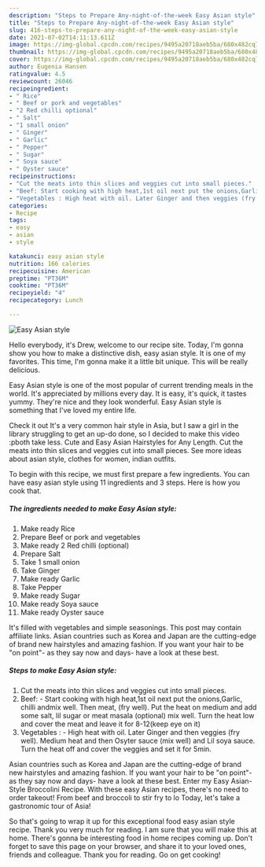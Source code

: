 ```yaml
---
description: "Steps to Prepare Any-night-of-the-week Easy Asian style"
title: "Steps to Prepare Any-night-of-the-week Easy Asian style"
slug: 416-steps-to-prepare-any-night-of-the-week-easy-asian-style
date: 2021-07-02T14:11:13.611Z
image: https://img-global.cpcdn.com/recipes/9495a20718aeb5ba/680x482cq70/easy-asian-style-recipe-main-photo.jpg
thumbnail: https://img-global.cpcdn.com/recipes/9495a20718aeb5ba/680x482cq70/easy-asian-style-recipe-main-photo.jpg
cover: https://img-global.cpcdn.com/recipes/9495a20718aeb5ba/680x482cq70/easy-asian-style-recipe-main-photo.jpg
author: Eugenia Hansen
ratingvalue: 4.5
reviewcount: 26046
recipeingredient:
- " Rice"
- " Beef or pork and vegetables"
- "2 Red chilli optional"
- " Salt"
- "1 small onion"
- " Ginger"
- " Garlic"
- " Pepper"
- " Sugar"
- " Soya sauce"
- " Oyster sauce"
recipeinstructions:
- "Cut the meats into thin slices and veggies cut into small pieces."
- "Beef: Start cooking with high heat,1st oil next put the onions,Garlic, chilli andmix well. Then meat, (fry well). Put the heat on medium and add some salt, lil sugar or meat masala (optional) mix well. Turn the heat low and cover the meat and leave it for 8-12(keep eye on it)"
- "Vegetables : High heat with oil. Later Ginger and then veggies (fry well). Medium heat and then Osyter sauce (mix well) and Lil soya sauce. Turn the heat off and cover the veggies and set it for 5min."
categories:
- Recipe
tags:
- easy
- asian
- style

katakunci: easy asian style 
nutrition: 166 calories
recipecuisine: American
preptime: "PT36M"
cooktime: "PT36M"
recipeyield: "4"
recipecategory: Lunch

---
```



![Easy Asian style](https://img-global.cpcdn.com/recipes/9495a20718aeb5ba/680x482cq70/easy-asian-style-recipe-main-photo.jpg)

Hello everybody, it's Drew, welcome to our recipe site. Today, I'm gonna show you how to make a distinctive dish, easy asian style. It is one of my favorites. This time, I'm gonna make it a little bit unique. This will be really delicious.

Easy Asian style is one of the most popular of current trending meals in the world. It's appreciated by millions every day. It is easy, it's quick, it tastes yummy. They're nice and they look wonderful. Easy Asian style is something that I've loved my entire life.

Check it out It&#39;s a very common hair style in Asia, but I saw a girl in the library struggling to get an up-do done, so I decided to make this video :pboth take less. Cute and Easy Asian Hairstyles for Any Length. Cut the meats into thin slices and veggies cut into small pieces. See more ideas about asian style, clothes for women, indian outfits.


To begin with this recipe, we must first prepare a few ingredients. You can have easy asian style using 11 ingredients and 3 steps. Here is how you cook that.

<!--inarticleads1-->

##### The ingredients needed to make Easy Asian style:

1. Make ready  Rice
1. Prepare  Beef or pork and vegetables
1. Make ready 2 Red chilli (optional)
1. Prepare  Salt
1. Take 1 small onion
1. Take  Ginger
1. Make ready  Garlic
1. Take  Pepper
1. Make ready  Sugar
1. Make ready  Soya sauce
1. Make ready  Oyster sauce


It&#39;s filled with vegetables and simple seasonings. This post may contain affiliate links. Asian countries such as Korea and Japan are the cutting-edge of brand new hairstyles and amazing fashion. If you want your hair to be &#34;on point&#34;- as they say now and days- have a look at these best. 

<!--inarticleads2-->

##### Steps to make Easy Asian style:

1. Cut the meats into thin slices and veggies cut into small pieces.
1. Beef: - Start cooking with high heat,1st oil next put the onions,Garlic, chilli andmix well. Then meat, (fry well). Put the heat on medium and add some salt, lil sugar or meat masala (optional) mix well. Turn the heat low and cover the meat and leave it for 8-12(keep eye on it)
1. Vegetables : - High heat with oil. Later Ginger and then veggies (fry well). Medium heat and then Osyter sauce (mix well) and Lil soya sauce. Turn the heat off and cover the veggies and set it for 5min.


Asian countries such as Korea and Japan are the cutting-edge of brand new hairstyles and amazing fashion. If you want your hair to be &#34;on point&#34;- as they say now and days- have a look at these best. Enter my Easy Asian-Style Broccolini Recipe. With these easy Asian recipes, there&#39;s no need to order takeout! From beef and broccoli to stir fry to lo Today, let&#39;s take a gastronomic tour of Asia! 

So that's going to wrap it up for this exceptional food easy asian style recipe. Thank you very much for reading. I am sure that you will make this at home. There's gonna be interesting food in home recipes coming up. Don't forget to save this page on your browser, and share it to your loved ones, friends and colleague. Thank you for reading. Go on get cooking!
